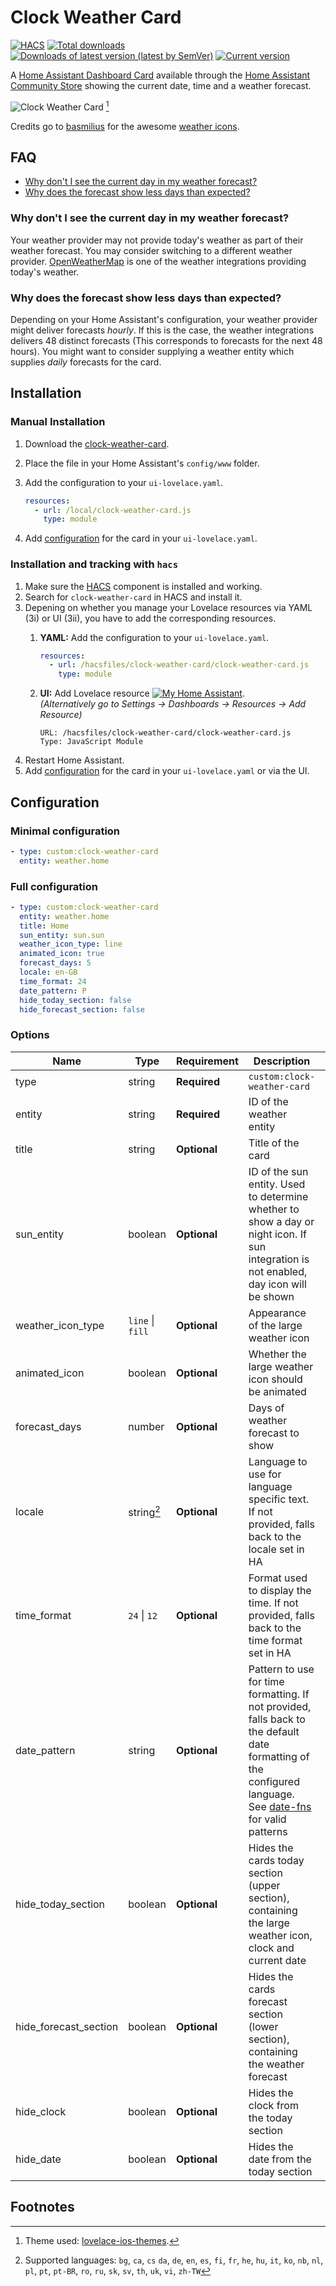 # Clock Weather Card

[![HACS](https://img.shields.io/badge/HACS-Default-41BDF5.svg)](https://github.com/hacs/integration)
[![Total downloads](https://img.shields.io/github/downloads/pkissling/clock-weather-card/total)](https://github.com/pkissling/clock-weather-card/releases)
[![Downloads of latest version (latest by SemVer)](https://img.shields.io/github/downloads/pkissling/clock-weather-card/latest/total?sort=semver)](https://github.com/pkissling/clock-weather-card/releases/latest)
[![Current version](https://img.shields.io/github/v/release/pkissling/clock-weather-card)](https://github.com/pkissling/clock-weather-card/releases/latest)

A [Home Assistant Dashboard Card](https://www.home-assistant.io/dashboards/) available through the [Home Assistant Community Store](https://hacs.xyz)
showing the current date, time and a weather forecast.

![Clock Weather Card](.github/assets/card.gif)
[^1]

Credits go to [basmilius](https://github.com/basmilius) for the awesome [weather icons](https://github.com/basmilius/weather-icons).

## FAQ

- [Why don't I see the current day in my weather forecast?](#why-dont-i-see-the-current-day-in-my-weather-forecast)
- [Why does the forecast show less days than expected?](#why-does-the-forecast-show-less-days-than-expected)

### Why don't I see the current day in my weather forecast?

Your weather provider may not provide today's weather as part of their weather forecast. You may consider switching to a different weather provider.
[OpenWeatherMap](https://www.home-assistant.io/integrations/openweathermap/) is one of the weather integrations providing today's weather.

### Why does the forecast show less days than expected?

Depending on your Home Assistant's configuration, your weather provider might deliver forecasts *hourly*. If this is the case, the weather integrations delivers 48 distinct forecasts (This corresponds to forecasts for the next 48 hours). You might want to consider supplying a weather entity which supplies *daily* forecasts for the card.

## Installation

### Manual Installation

1. Download the [clock-weather-card](https://www.github.com/pkissling/clock-weather-card/releases/latest/download/clock-weather-card.js).
2. Place the file in your Home Assistant's `config/www` folder.
3. Add the configuration to your `ui-lovelace.yaml`.

   ```yaml
   resources:
     - url: /local/clock-weather-card.js
       type: module
   ```

4. Add [configuration](#configuration) for the card in your `ui-lovelace.yaml`.

### Installation and tracking with `hacs`

1. Make sure the [HACS](https://github.com/custom-components/hacs) component is installed and working.
2. Search for `clock-weather-card` in HACS and install it.
3. Depening on whether you manage your Lovelace resources via YAML (3i) or UI (3ii), you have to add the corresponding resources.
   1. **YAML:** Add the configuration to your `ui-lovelace.yaml`.
      ```yaml
      resources:
        - url: /hacsfiles/clock-weather-card/clock-weather-card.js
          type: module
      ```

   2. **UI:** Add Lovelace resource [![My Home Assistant](https://my.home-assistant.io/badges/lovelace_resources.svg)](https://my.home-assistant.io/redirect/lovelace_resources).  
      *(Alternatively go to Settings -> Dashboards -> Resources -> Add Resource)*
      ```
      URL: /hacsfiles/clock-weather-card/clock-weather-card.js
      Type: JavaScript Module
      ```
4. Restart Home Assistant.
5. Add [configuration](#configuration) for the card in your `ui-lovelace.yaml` or via the UI.

## Configuration

### Minimal configuration

```yaml
- type: custom:clock-weather-card
  entity: weather.home
```

### Full configuration

```yaml
- type: custom:clock-weather-card
  entity: weather.home
  title: Home
  sun_entity: sun.sun
  weather_icon_type: line
  animated_icon: true
  forecast_days: 5
  locale: en-GB
  time_format: 24
  date_pattern: P
  hide_today_section: false
  hide_forecast_section: false
```

### Options

| Name                  | Type             | Requirement  | Description                                                                                                                                                                                            | Default     |
|-----------------------|------------------|--------------|--------------------------------------------------------------------------------------------------------------------------------------------------------------------------------------------------------|-------------|
| type                  | string           | **Required** | `custom:clock-weather-card`                                                                                                                                                                            |             |
| entity                | string           | **Required** | ID of the weather entity                                                                                                                                                                               |             |
| title                 | string           | **Optional** | Title of the card                                                                                                                                                                                      | `''`        |
| sun_entity            | boolean          | **Optional** | ID of the sun entity. Used to determine whether to show a day or night icon. If sun integration is not enabled, day icon will be shown                                                                 | `sun.sun`   |
| weather_icon_type     | `line` \| `fill` | **Optional** | Appearance of the large weather icon                                                                                                                                                                   | `line`      |
| animated_icon         | boolean          | **Optional** | Whether the large weather icon should be animated                                                                                                                                                      | `true`      |
| forecast_days         | number           | **Optional** | Days of weather forecast to show                                                                                                                                                                       | `5`         |
| locale                | string[^2]       | **Optional** | Language to use for language specific text. If not provided, falls back to the locale set in HA                                                                                                        | `en-GB`     |
| time_format           | `24` \| `12`     | **Optional** | Format used to display the time. If not provided, falls back to the time format set in HA                                                                                                              | `24`        |
| date_pattern          | string           | **Optional** | Pattern to use for time formatting. If not provided, falls back to the default date formatting of the configured language. See [date-fns](https://date-fns.org/v2.29.3/docs/format) for valid patterns | `P`         |
| hide_today_section    | boolean          | **Optional** | Hides the cards today section (upper section), containing the large weather icon, clock and current date                                                                                               | `false`     |
| hide_forecast_section | boolean          | **Optional** | Hides the cards forecast section (lower section), containing the weather forecast                                                                                                                      | `false`     |
| hide_clock            | boolean          | **Optional** | Hides the clock from the today section                                                                                                                                                                 | `false`     |
| hide_date             | boolean          | **Optional** | Hides the date from the today section                                                                                                                                                                  | `false`     |

## Footnotes

[^1]: Theme used: [lovelace-ios-themes](https://github.com/basnijholt/lovelace-ios-themes).
[^2]: Supported languages: `bg`, `ca`, `cs` `da`, `de`, `en`, `es`, `fi`, `fr`, `he`, `hu`, `it`, `ko`, `nb`, `nl`, `pl`, `pt`, `pt-BR`, `ro`, `ru`, `sk`, `sv`, `th`, `uk`, `vi`, `zh-TW`
